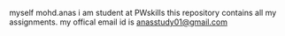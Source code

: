 myself mohd.anas  i am student at PWskills this repository contains all my assignments. my offical email id is anasstudy01@gmail.com
